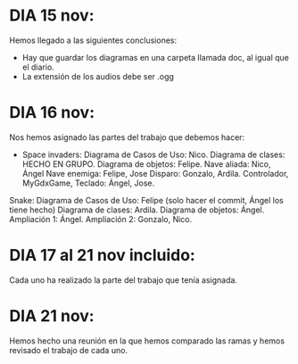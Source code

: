 
# DIA 15 nov:
Hemos llegado a las siguientes conclusiones:
- Hay que guardar los diagramas en una carpeta llamada doc, al igual que el diario.
- La extensión de los audios debe ser .ogg


# DIA 16 nov:
Nos hemos asignado las partes del trabajo que debemos hacer:

- Space invaders:
  Diagrama de Casos de Uso:
    Nico.
  Diagrama de clases:
    HECHO EN GRUPO.
  Diagrama de objetos:
    Felipe. 
  Nave aliada: 
    Nico, Ángel
  Nave enemiga: 
    Felipe, Jose
  Disparo: 
    Gonzalo, Ardila.
  Controlador, MyGdxGame, Teclado: 
    Ángel, Jose. 

Snake:
  Diagrama de Casos de Uso:
    Felipe (solo hacer el commit, Ángel los tiene hecho)
  Diagrama de clases:
    Ardila.
  Diagrama de objetos:
    Ángel.
  Ampliación 1:
    Ángel.
  Ampliación 2:
    Gonzalo, Nico.

# DIA 17 al 21 nov incluido:
Cada uno ha realizado la parte del trabajo que tenía asignada.

# DIA 21 nov:
Hemos hecho una reunión en la que hemos comparado las ramas y hemos revisado el trabajo de cada uno.

